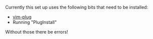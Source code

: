 Currently this set up uses the following bits that need to be installed:

* [vim-plug](https://github.com/junegunn/vim-plug)
* Running "PlugInstall"

Without those there be errors!
